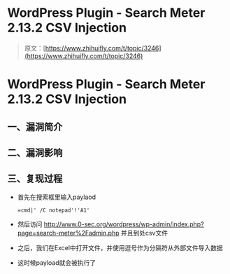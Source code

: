 # WordPress Plugin - Search Meter 2.13.2 CSV Injection

> 原文：[https://www.zhihuifly.com/t/topic/3246](https://www.zhihuifly.com/t/topic/3246)

# WordPress Plugin - Search Meter 2.13.2 CSV Injection

## 一、漏洞简介

## 二、漏洞影响

## 三、复现过程

*   首先在搜索框里输入paylaod

    ```
    =cmd|' /C notepad'!'A1' 
    ```

*   然后访问 http://www.0-sec.org/wordpress/wp-admin/index.php?page=search-meter%2Fadmin.php 并且到处csv文件

*   之后，我们在Excel中打开文件，并使用逗号作为分隔符从外部文件导入数据

*   这时候payload就会被执行了